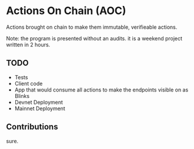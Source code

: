 # Actions On Chain (AOC)

Actions brought on chain to make them immutable, verifieable actions.

Note: the program is presented without an audits. it is a weekend project written in 2 hours.

## TODO
* Tests
* Client code
* App that would consume all actions to make the endpoints visible on as Blinks
* Devnet Deployment
* Mainnet Deployment

## Contributions
sure.